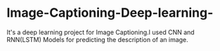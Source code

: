 # Image-Captioning-Deep-learning-

It's a deep learning project for Image Captioning.I used CNN and RNN(LSTM) Models for predicting the description of an image.
